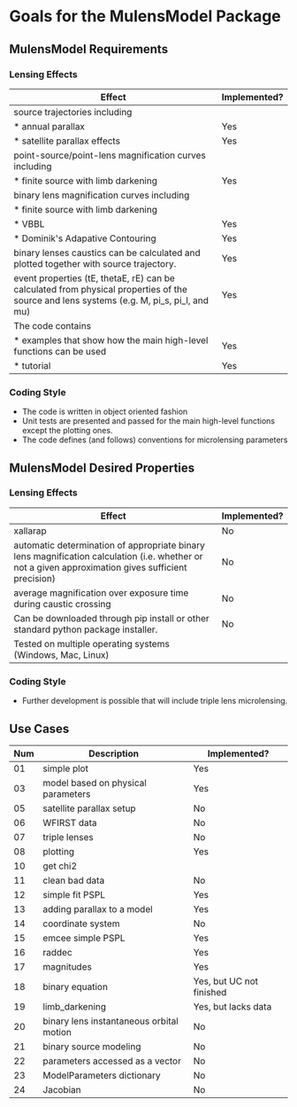 # Goals for the MulensModel Package

## MulensModel Requirements

### Lensing Effects

|Effect|Implemented?|
|------|------|
| source trajectories including| |
| * annual parallax| Yes |
| * satellite parallax effects| Yes |
| point-source/point-lens magnification curves including| |
| * finite source with limb darkening| Yes |
| binary lens magnification curves including| |
| * finite source with limb darkening| |
| * VBBL| Yes |
| * Dominik's Adapative Contouring| Yes |
| binary lenses caustics can be calculated and plotted together with source trajectory.| Yes |
|event properties (tE, thetaE, rE) can be calculated from physical properties of the source and lens systems (e.g. M, pi\_s, pi\_l, and mu)| Yes |
| The code contains
| * examples that show how the main high-level functions can be used| Yes |
| * tutorial | Yes |


### Coding Style
- The code is written in object oriented fashion
- Unit tests are presented and passed for the main high-level
   functions except the plotting ones.
- The code defines (and follows) conventions for microlensing parameters

## MulensModel Desired Properties

### Lensing Effects

|Effect|Implemented?|
|------|------|
| xallarap| No |
| automatic determination of appropriate binary lens magnification  calculation (i.e. whether or not a given approximation gives  sufficient precision)| No |
| average magnification over exposure time during caustic crossing| No |
| Can be downloaded through pip install or other standard python  package installer.| No |
| Tested on multiple operating systems (Windows, Mac, Linux)| |

### Coding Style
- Further development is possible that will include triple lens microlensing.


## Use Cases

|Num|Description|Implemented?|
|------|------|------|
|01| simple plot | Yes |
|03| model based on physical parameters | Yes|
|05| satellite parallax setup| No |
|06| WFIRST data | No |
|07| triple lenses | No |
|08| plotting | Yes |
|10| get chi2 | |
|11| clean bad data | No |
|12| simple fit PSPL | Yes |
|13| adding parallax to a model| Yes |
|14| coordinate system | No |
|15| emcee simple PSPL | Yes |
|16| raddec | Yes |
|17| magnitudes | Yes |
|18| binary equation | Yes, but UC not finished |
|19| limb\_darkening | Yes, but lacks data|
|20| binary lens instantaneous orbital motion | No |
|21| binary source modeling | No |
|22| parameters accessed as a vector | No |
|23| ModelParameters dictionary | No |
|24| Jacobian | No |

